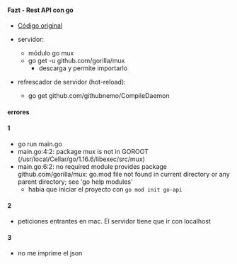 #### Fazt - Rest API con go
- [Código original](https://github.com/FaztWeb/golang-restapi-crud/blob/master/main.go)

- servidor:
  - módulo go mux
  - go get -u github.com/gorilla/mux
    - descarga y permite importarlo

- refrescador de servidor (hot-reload):
  - go get github.com/githubnemo/CompileDaemon

#### errores
#### 1
- go run main.go 
- main.go:4:2: package mux is not in GOROOT (/usr/local/Cellar/go/1.16.6/libexec/src/mux)
- main.go:6:2: no required module provides package github.com/gorilla/mux: go.mod file not found in current directory or any parent directory; see 'go help modules'
  - habia que iniciar el proyecto con `go mod init go-api`
#### 2
- peticiones entrantes en mac. El servidor tiene que ir con localhost
#### 3
- no me imprime el json
